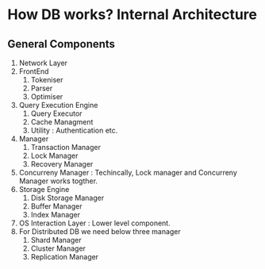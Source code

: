 # How DB works? Internal Architecture #
## General Components ##
1. Network Layer
2. FrontEnd
   1. Tokeniser
   2. Parser
   3. Optimiser
3. Query Execution Engine
   1. Query Executor
   2. Cache Managment
   3. Utility : Authentication etc.
4. Manager
   1. Transaction Manager
   2. Lock Manager
   3. Recovery Manager
5. Concurreny Manager : Techincally, Lock manager and Concurreny Manager works togther.
6. Storage Engine
   1. Disk Storage Manager
   2. Buffer Manager
   3. Index Manager
7. OS Interaction Layer : Lower level component.
8. For Distributed DB we need below three manager
   1. Shard Manager
   2. Cluster Manager
   3. Replication Manager
   
   
      
